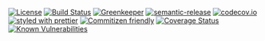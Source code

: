 [![License](https://img.shields.io/badge/License-BSD%203--Clause-blue.svg)](https://opensource.org/licenses/BSD-3-Clause)
[![Build Status](https://secure.travis-ci.org/Kronos-Integration/service-swarm.png)](http://travis-ci.org/Kronos-Integration/service-swarm)
[![Greenkeeper](https://badges.greenkeeper.io/Kronos-Integration/service-swarm.svg)](https://greenkeeper.io/)
[![semantic-release](https://img.shields.io/badge/%20%20%F0%9F%93%A6%F0%9F%9A%80-semantic--release-e10079.svg)](https://github.com/Kronos-Integration/service-swarm)
[![codecov.io](http://codecov.io/github/Kronos-Integration/service-swarm/coverage.svg?branch=master)](http://codecov.io/github/Kronos-Integration/service-swarm?branch=master)
[![styled with prettier](https://img.shields.io/badge/styled_with-prettier-ff69b4.svg)](https://github.com/prettier/prettier)
[![Commitizen friendly](https://img.shields.io/badge/commitizen-friendly-brightgreen.svg)](http://commitizen.github.io/cz-cli/)
[![Coverage Status](https://coveralls.io/repos/Kronos-Integration/service-swarm/badge.svg)](https://coveralls.io/r/Kronos-Integration/service-swarm)
[![Known Vulnerabilities](https://snyk.io/test/github/Kronos-Integration/service-swarm/badge.svg)](https://snyk.io/test/github/Kronos-Integration/service-swarm)
